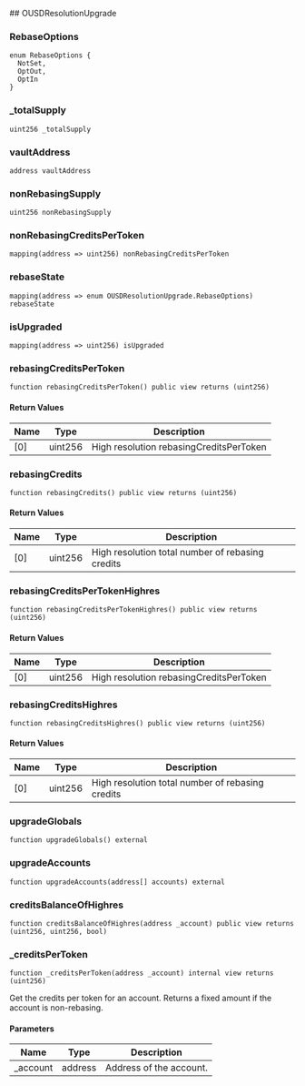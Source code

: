 ﻿﻿## OUSDResolutionUpgrade


### RebaseOptions

```solidity
enum RebaseOptions {
  NotSet,
  OptOut,
  OptIn
}
```
### _totalSupply

```solidity
uint256 _totalSupply
```

### vaultAddress

```solidity
address vaultAddress
```

### nonRebasingSupply

```solidity
uint256 nonRebasingSupply
```

### nonRebasingCreditsPerToken

```solidity
mapping(address => uint256) nonRebasingCreditsPerToken
```

### rebaseState

```solidity
mapping(address => enum OUSDResolutionUpgrade.RebaseOptions) rebaseState
```

### isUpgraded

```solidity
mapping(address => uint256) isUpgraded
```

### rebasingCreditsPerToken

```solidity
function rebasingCreditsPerToken() public view returns (uint256)
```






#### Return Values

| Name | Type | Description |
| ---- | ---- | ----------- |
| [0] | uint256 | High resolution rebasingCreditsPerToken |

### rebasingCredits

```solidity
function rebasingCredits() public view returns (uint256)
```






#### Return Values

| Name | Type | Description |
| ---- | ---- | ----------- |
| [0] | uint256 | High resolution total number of rebasing credits |

### rebasingCreditsPerTokenHighres

```solidity
function rebasingCreditsPerTokenHighres() public view returns (uint256)
```






#### Return Values

| Name | Type | Description |
| ---- | ---- | ----------- |
| [0] | uint256 | High resolution rebasingCreditsPerToken |

### rebasingCreditsHighres

```solidity
function rebasingCreditsHighres() public view returns (uint256)
```






#### Return Values

| Name | Type | Description |
| ---- | ---- | ----------- |
| [0] | uint256 | High resolution total number of rebasing credits |

### upgradeGlobals

```solidity
function upgradeGlobals() external
```







### upgradeAccounts

```solidity
function upgradeAccounts(address[] accounts) external
```







### creditsBalanceOfHighres

```solidity
function creditsBalanceOfHighres(address _account) public view returns (uint256, uint256, bool)
```







### _creditsPerToken

```solidity
function _creditsPerToken(address _account) internal view returns (uint256)
```



Get the credits per token for an account. Returns a fixed amount
     if the account is non-rebasing.

#### Parameters

| Name | Type | Description |
| ---- | ---- | ----------- |
| _account | address | Address of the account. |


